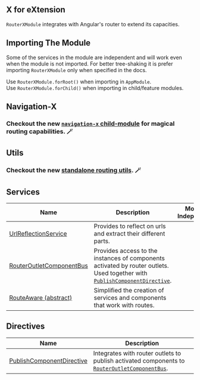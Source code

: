 ## X for eXtension
`RouterXModule` integrates with Angular's router to extend its capacities.

## Importing The Module
Some of the services in the module are independent and will work even when the module is not imported. For better tree-shaking it is prefer importing `RouterXModule` only when specified in the docs.

Use `RouterXModule.forRoot()` when importing in `AppModule`.  
Use `RouterXModule.forChild()` when importing in child/feature modules.

## Navigation-X
### Checkout the new [`navigation-x` child-module](routerxmodule/navigationx.html) for magical routing capabilities. 🪄

## Utils
### Checkout the new [standalone routing utils](routerxmodule/utils.html). 🪄

## Services

| Name                                                                        | Description                                                                                                                                                                     | Module Independent                                               |
|-----------------------------------------------------------------------------|---------------------------------------------------------------------------------------------------------------------------------------------------------------------------------|:----------------------------------------------------------------:|
| [UrlReflectionService](routerxmodule/urlreflectionservice.html)         | Provides to reflect on urls and extract their different parts.                                                                                                                  | ❌                                                               |
| [RouterOutletComponentBus](routerxmodule/routeroutletcomponentbus.html) | Provides access to the instances of components activated by router outlets. Used together with [`PublishComponentDirective`](routerxmodule/routeroutletcomponentbus/publishcomponentdirective.html). | [❕](routerxmodule/routeroutletcomponentbus.html#How-to-use) |
| [RouteAware (abstract)](routerxmodule/routeaware-(abstract).html)                                        | Simplified the creation of services and components that work with routes.                                                                                                                      | ✔                                                               |

## Directives

| Name                                                                          | Description                                                                                                                                       |
|-------------------------------------------------------------------------------|---------------------------------------------------------------------------------------------------------------------------------------------------|
| [PublishComponentDirective](routerxmodule/routeroutletcomponentbus/publishcomponentdirective.html) | Integrates with router outlets to publish activated components to [`RouterOutletComponentBus`](routerxmodule/routeroutletcomponentbus.html). |
